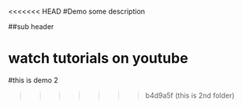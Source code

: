 <<<<<<< HEAD
#Demo
some description

##sub header


watch tutorials on youtube
=======
#this is demo 2
>>>>>>> b4d9a5f (this is 2nd folder)
